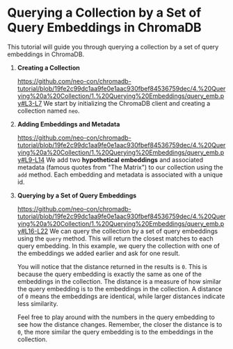 # Querying a Collection by a Set of Query Embeddings in ChromaDB

This tutorial will guide you through querying a collection by a set of query embeddings in ChromaDB.

1. **Creating a Collection**

    https://github.com/neo-con/chromadb-tutorial/blob/19fe2c99dc1aa9fe0e1aac930fbef84536759dec/4.%20Querying%20a%20Collection/1.%20Querying%20Embeddings/query_emb.py#L3-L7
    We start by initializing the ChromaDB client and creating a collection named `neo`.

2. **Adding Embeddings and Metadata**

    https://github.com/neo-con/chromadb-tutorial/blob/19fe2c99dc1aa9fe0e1aac930fbef84536759dec/4.%20Querying%20a%20Collection/1.%20Querying%20Embeddings/query_emb.py#L9-L14
    We add two **hypothetical embeddings** and associated metadata (famous quotes from "The Matrix") to our collection using the `add` method. Each embedding and metadata is associated with a unique id.

3. **Querying by a Set of Query Embeddings**

    https://github.com/neo-con/chromadb-tutorial/blob/19fe2c99dc1aa9fe0e1aac930fbef84536759dec/4.%20Querying%20a%20Collection/1.%20Querying%20Embeddings/query_emb.py#L16-L22
    We can query the collection by a set of query embeddings using the `query` method. This will return the closest matches to each query embedding. In this example, we query the collection with one of the embeddings we added earlier and ask for one result.

    You will notice that the distance returned in the results is `0`. This is because the query embedding is exactly the same as one of the embeddings in the collection. The distance is a measure of how similar the query embedding is to the embeddings in the collection. A distance of `0` means the embeddings are identical, while larger distances indicate less similarity.

    Feel free to play around with the numbers in the query embedding to see how the distance changes. Remember, the closer the distance is to `0`, the more similar the query embedding is to the embeddings in the collection.